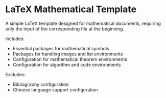 # LaTeX Mathematical Template

A simple LaTeX template designed for mathematical documents, requiring only the input of the corresponding file at the beginning.

Includes:

- Essential packages for mathematical symbols
- Packages for handling images and list environments
- Configuration for mathematical theorem environments
- Configuration for algorithm and code environments

Excludes:

- Bibliography configuration
- Chinese language support configuration
